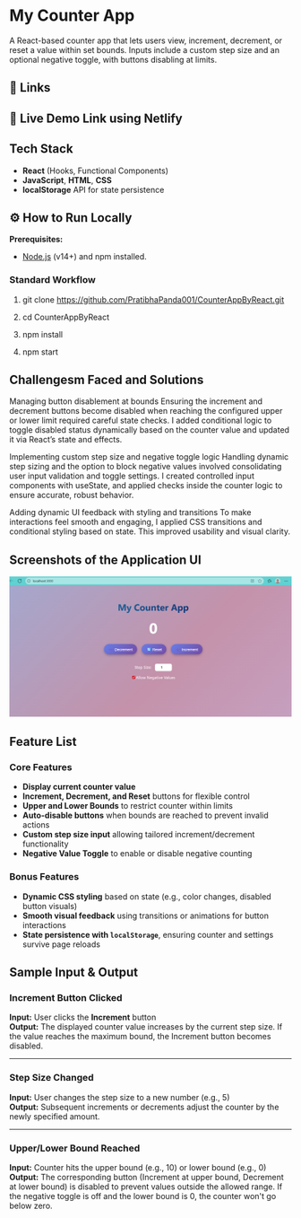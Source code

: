 # My Counter App

A React-based counter app that lets users view, increment, decrement, or reset a value within set bounds. Inputs include a custom step size and an optional negative toggle, with buttons disabling at limits. 

## 🔗 Links

## 🔗 Live Demo Link using Netlify

##   Tech Stack

- **React** (Hooks, Functional Components)  
- **JavaScript**, **HTML**, **CSS**  
- **localStorage** API for state persistence


## ⚙ How to Run Locally

**Prerequisites:**
- [Node.js](https://nodejs.org/) (v14+) and npm installed.

### Standard Workflow
1. git clone https://github.com/PratibhaPanda001/CounterAppByReact.git

2. cd CounterAppByReact
3. npm install
4. npm start

## Challengesm Faced and Solutions

Managing button disablement at bounds
Ensuring the increment and decrement buttons become disabled when reaching the configured upper or lower limit required careful state checks. I added conditional logic to toggle disabled status dynamically based on the counter value and updated it via React’s state and effects.

Implementing custom step size and negative toggle logic
Handling dynamic step sizing and the option to block negative values involved consolidating user input validation and toggle settings. I created controlled input components with useState, and applied checks inside the counter logic to ensure accurate, robust behavior.

Adding dynamic UI feedback with styling and transitions
To make interactions feel smooth and engaging, I applied CSS transitions and conditional styling based on state. This improved usability and visual clarity.


## Screenshots of the Application UI

![Counter App Screenshot](counter.png)

##  Feature List

### Core Features
- **Display current counter value**
- **Increment, Decrement, and Reset** buttons for flexible control
- **Upper and Lower Bounds** to restrict counter within limits
- **Auto-disable buttons** when bounds are reached to prevent invalid actions
- **Custom step size input** allowing tailored increment/decrement functionality
- **Negative Value Toggle** to enable or disable negative counting

### Bonus Features
- **Dynamic CSS styling** based on state (e.g., color changes, disabled button visuals)
- **Smooth visual feedback** using transitions or animations for button interactions
- **State persistence with `localStorage`**, ensuring counter and settings survive page reloads

  
## Sample Input & Output 

### Increment Button Clicked
**Input:** User clicks the **Increment** button  
**Output:** The displayed counter value increases by the current step size. If the value reaches the maximum bound, the Increment button becomes disabled.

---

### Step Size Changed
**Input:** User changes the step size to a new number (e.g., 5)  
**Output:** Subsequent increments or decrements adjust the counter by the newly specified amount.

---

### Upper/Lower Bound Reached
**Input:** Counter hits the upper bound (e.g., 10) or lower bound (e.g., 0)  
**Output:** The corresponding button (Increment at upper bound, Decrement at lower bound) is disabled to prevent values outside the allowed range. If the negative toggle is off and the lower bound is 0, the counter won't go below zero.


